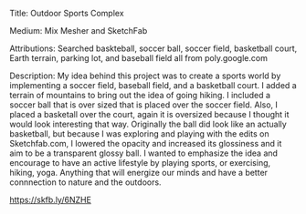 Title: Outdoor Sports Complex



Medium: Mix Mesher and SketchFab

Attributions: Searched baskteball, soccer ball, soccer field, basketball court, Earth terrain, parking lot, and baseball field all from poly.google.com





Description:
My idea behind this project was to create a sports world by implementing a soccer field, baseball field, and a basketball court. I added a terrain of mountains to bring out the idea of going hiking.
I included a soccer ball that is over sized that is placed over the soccer field. Also, I placed a basketall over the court, again it is oversized because I thought it would look interesting that way. Originally the ball did look like an actually basketball, but because I was exploring and playing with the edits on Sketchfab.com, I lowered the opacity and increased its glossiness and it aim to be a transparent glossy ball. I wanted to emphasize the idea and encourage to have an active lifestyle by playing sports, or exercising, hiking, yoga. Anything that will energize our minds and have a better connnection to nature and the outdoors.  

https://skfb.ly/6NZHE
